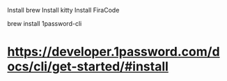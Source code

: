 Install brew
Install kitty
Install FiraCode

brew install 1password-cli
# https://developer.1password.com/docs/cli/get-started/#install
